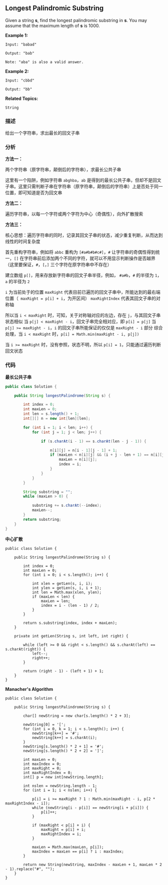 ## Longest Palindromic Substring

Given a string **s**, find the longest palindromic substring in **s**. You may assume that the maximum length of **s** is 1000.

**Example 1:**

```
Input: "babad"

Output: "bab"

Note: "aba" is also a valid answer.
```

**Example 2:**

```
Input: "cbbd"

Output: "bb"
```

**Related Topics:**

`String`

### 描述

给出一个字符串，求出最长的回文子串

### 分析

**方法一：**

两个字符串（原字符串，颠倒后的字符串），求最长公共子串

这里有一个陷阱，例如字符串  `abghba`，`ab` 是得到的最长公共子串，但却不是回文子串。这里只需判断子串在字符串（原字符串，颠倒后的字符串）上是否处于同一位置，即可知道是否为回文串

**方法二：**

遍历字符串，以每一个字符或两个字符为中心（奇偶性），向外扩散搜索

**方法三：**

核心思想：遍历字符串的同时，记录其回文子串的状态，减少重复判断，从而达到线性的时间复杂度

首先重构字符串，例如将 `abbc` 重构为 `[#a#b#b#c#]`，`#` 让字符串的奇偶性得到统一，`[]` 在字符串前后添加两个不同的字符，就可以不用显示判断操作是否越界（这里要保证，`#`，`[`，`]` 三个字符在原字符串中不存在）

建立数组 `p[]`，用来存放新字符串的回文子串半径，例如， `#a#b`，`#` 的半径为 `1`，`a` 的半径为 `2`

`i` 为当前处于的位置
`maxRight` 代表目前已遍历的回文子串中，所能达到的最右端位置（` maxRight = p[i] + i`，为开区间）
`maxRightIndex` 代表其回文子串的对称轴

所以当 `i < maxRight` 时，可知，关于对称轴对应的左边，存在 `j`，与其回文子串状态相似
当 `p[j] < maxRight - i`，回文子串完全相对应，即 `p[i] = p[j]`
当 `p[j] >= maxRight - i`，`i` 的回文子串所能保证的仅仅是 `maxRight - i` 部分
综合处理，当 `i < maxRight` 时，`p[i] = Math.min(maxRight - i, p[j])`

当 `i >= maxRight` 时，没有参照，状态不明，所以 `p[i] = 1`，只能通过遍历判断回文状态

### 代码

**最长公共子串**

```java
public class Solution {

    public String longestPalindrome(String s) {

        int index = 0;
        int maxLen = 0;
        int len = s.length() + 1;
        int[][] n = new int[len][len];

        for (int i = 1; i < len; i++) {
            for (int j = 1; j < len; j++) {

                if (s.charAt(i - 1) == s.charAt(len - j - 1)) {

                    n[i][j] = n[i - 1][j - 1] + 1;
                    if (maxLen < n[i][j] && (i + j - len + 1) == n[i][j]) {
                        maxLen = n[i][j];
                        index = i;
                    }
                }
            }
        }

        String substring = "";
        while (maxLen > 0) {

            substring += s.charAt(--index);
            maxLen--;
        }
        return substring;
    }
}
```

**中心扩散**

```
public class Solution {

    public String longestPalindrome(String s) {

        int index = 0;
        int maxLen = 0;
        for (int i = 0; i < s.length(); i++) {

            int xlen = getLen(s, i, i);
            int ylen = getLen(s, i, i + 1);
            int len = Math.max(xlen, ylen);
            if (maxLen < len) {
                maxLen = len;
                index = i - (len - 1) / 2;
            }
        }

        return s.substring(index, index + maxLen);
    }

    private int getLen(String s, int left, int right) {

        while (left >= 0 && right < s.length() && s.charAt(left) == s.charAt(right)) {
            left--;
            right++;
        }

        return (right - 1) - (left + 1) + 1;
    }
}
```

**Manacher's Algorithm**

```
public class Solution {

    public String longestPalindrome(String s) {

        char[] newString = new char[s.length() * 2 + 3];

        newString[0] = '[';
        for (int i = 0, k = 1; i < s.length(); i++) {
            newString[k++] = '#';
            newString[k++] = s.charAt(i);
        }
        newString[s.length() * 2 + 1] = '#';
        newString[s.length() * 2 + 2] = ']';

        int maxLen = 0;
        int maxIndex = 0;
        int maxRight = 0;
        int maxRightIndex = 0;
        int[] p = new int[newString.length];

        int nslen = newString.length - 1;
        for (int i = 1; i < nslen; i++) {

            p[i] = i >= maxRight ? 1 : Math.min(maxRight - i, p[2 * maxRightIndex - i]);
            while (newString[i - p[i]] == newString[i + p[i]]) {
                p[i]++;
            }

            if (maxRight < p[i] + i) {
                maxRight = p[i] + i;
                maxRightIndex = i;
            }

            maxLen = Math.max(maxLen, p[i]);
            maxIndex = maxLen == p[i] ? i : maxIndex;
        }

        return new String(newString, maxIndex - maxLen + 1, maxLen * 2 - 1).replace("#", "");
    }
}
```
